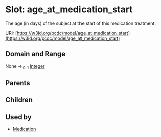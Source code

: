 
# Slot: age_at_medication_start


The age (in days) of the subject at the start of this medication treatment.

URI: [https://w3id.org/pcdc/model/age_at_medication_start](https://w3id.org/pcdc/model/age_at_medication_start)


## Domain and Range

None &#8594;  <sub>0..1</sub> [Integer](types/Integer.md)

## Parents


## Children


## Used by

 * [Medication](Medication.md)
